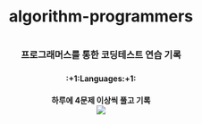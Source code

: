 <div align=center>
  <h1>algorithm-programmers<h1>
</div>
<div align=center>
  <h3>프로그래머스를 통한 코딩테스트 연습 기록<h3>
</div>
<div align=center>
 <h4>:+1:Languages:+1:<h4>
   하루에 4문제 이상씩 풀고 기록
   <br>
   <img src="https://img.shields.io/badge/JavaScript-F7DF1E?style=flat&logo=JavaScript&logoColor=white"/>
</div>
